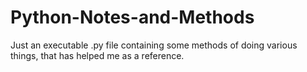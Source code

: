 # Python-Notes-and-Methods
Just an executable .py file containing some methods of doing various things, that has helped me as a reference. 
